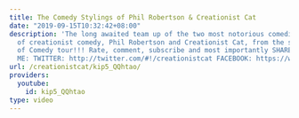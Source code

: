 ```yaml
---
title: The Comedy Stylings of Phil Robertson & Creationist Cat
date: "2019-09-15T10:32:42+08:00"
description: 'The long awaited team up of the two most notorious comedic powerhouses
  of creationist comedy, Phil Robertson and Creationist Cat, from the sold out Saviors
  of Comedy tour!!! Rate, comment, subscribe and most importantly SHARE!!!!! FIND
  ME: TWITTER: http://twitter.com/#!/creationistcat FACEBOOK: https://www.facebook.com/creationist.cat'
url: /creationistcat/kip5_QQhtao/
providers:
  youtube:
    id: kip5_QQhtao
type: video
---
```

